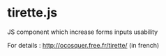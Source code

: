 # tirette.js
JS component which increase forms inputs usability

For details : http://ocosquer.free.fr/tirette/ (in french)
